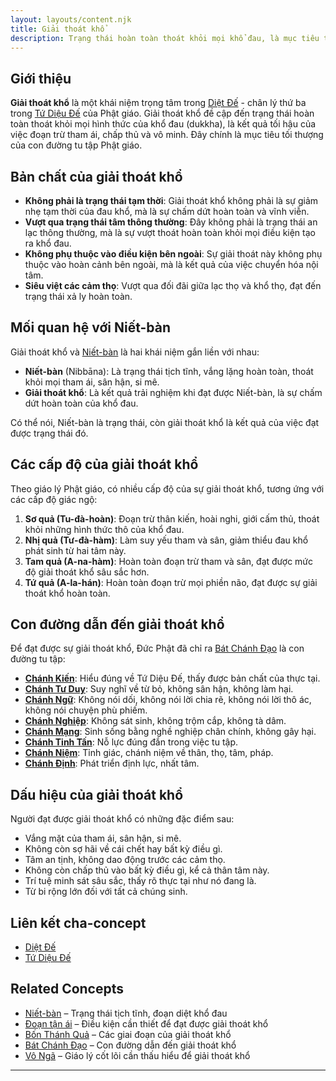 ```yaml
---
layout: layouts/content.njk
title: Giải thoát khổ
description: Trạng thái hoàn toàn thoát khỏi mọi khổ đau, là mục tiêu tối thượng của con đường tu tập Phật giáo, liên quan mật thiết đến Diệt Đế và Niết-bàn.
---
```


## Giới thiệu

**Giải thoát khổ** là một khái niệm trọng tâm trong [Diệt Đế](/content/diet-de/) - chân lý thứ ba trong [Tứ Diệu Đế](/content/tu-dieu-de/) của Phật giáo. Giải thoát khổ đề cập đến trạng thái hoàn toàn thoát khỏi mọi hình thức của khổ đau (dukkha), là kết quả tối hậu của việc đoạn trừ tham ái, chấp thủ và vô minh. Đây chính là mục tiêu tối thượng của con đường tu tập Phật giáo.

## Bản chất của giải thoát khổ

- **Không phải là trạng thái tạm thời**: Giải thoát khổ không phải là sự giảm nhẹ tạm thời của đau khổ, mà là sự chấm dứt hoàn toàn và vĩnh viễn.
- **Vượt qua trạng thái tâm thông thường**: Đây không phải là trạng thái an lạc thông thường, mà là sự vượt thoát hoàn toàn khỏi mọi điều kiện tạo ra khổ đau.
- **Không phụ thuộc vào điều kiện bên ngoài**: Sự giải thoát này không phụ thuộc vào hoàn cảnh bên ngoài, mà là kết quả của việc chuyển hóa nội tâm.
- **Siêu việt các cảm thọ**: Vượt qua đối đãi giữa lạc thọ và khổ thọ, đạt đến trạng thái xả ly hoàn toàn.

## Mối quan hệ với Niết-bàn

Giải thoát khổ và [Niết-bàn](/content/niet-ban/) là hai khái niệm gắn liền với nhau:

- **Niết-bàn** (Nibbāna): Là trạng thái tịch tĩnh, vắng lặng hoàn toàn, thoát khỏi mọi tham ái, sân hận, si mê.
- **Giải thoát khổ**: Là kết quả trải nghiệm khi đạt được Niết-bàn, là sự chấm dứt hoàn toàn của khổ đau.

Có thể nói, Niết-bàn là trạng thái, còn giải thoát khổ là kết quả của việc đạt được trạng thái đó.

## Các cấp độ của giải thoát khổ

Theo giáo lý Phật giáo, có nhiều cấp độ của sự giải thoát khổ, tương ứng với các cấp độ giác ngộ:

1. **Sơ quả (Tu-đà-hoàn)**: Đoạn trừ thân kiến, hoài nghi, giới cấm thủ, thoát khỏi những hình thức thô của khổ đau.
2. **Nhị quả (Tư-đà-hàm)**: Làm suy yếu tham và sân, giảm thiểu đau khổ phát sinh từ hai tâm này.
3. **Tam quả (A-na-hàm)**: Hoàn toàn đoạn trừ tham và sân, đạt được mức độ giải thoát khổ sâu sắc hơn.
4. **Tứ quả (A-la-hán)**: Hoàn toàn đoạn trừ mọi phiền não, đạt được sự giải thoát khổ hoàn toàn.

## Con đường dẫn đến giải thoát khổ

Để đạt được sự giải thoát khổ, Đức Phật đã chỉ ra [Bát Chánh Đạo](/content/bat-chanh-dao/) là con đường tu tập:

- **[Chánh Kiến](/content/chanh-kien/)**: Hiểu đúng về Tứ Diệu Đế, thấy được bản chất của thực tại.
- **[Chánh Tư Duy](/content/chanh-tu-duy/)**: Suy nghĩ về từ bỏ, không sân hận, không làm hại.
- **[Chánh Ngữ](/content/chanh-ngu/)**: Không nói dối, không nói lời chia rẽ, không nói lời thô ác, không nói chuyện phù phiếm.
- **[Chánh Nghiệp](/content/chanh-nghiep/)**: Không sát sinh, không trộm cắp, không tà dâm.
- **[Chánh Mạng](/content/chanh-mang/)**: Sinh sống bằng nghề nghiệp chân chính, không gây hại.
- **[Chánh Tinh Tấn](/content/chanh-tinh-tan/)**: Nỗ lực đúng đắn trong việc tu tập.
- **[Chánh Niệm](/content/chanh-niem/)**: Tỉnh giác, chánh niệm về thân, thọ, tâm, pháp.
- **[Chánh Định](/content/chanh-dinh/)**: Phát triển định lực, nhất tâm.

## Dấu hiệu của giải thoát khổ

Người đạt được giải thoát khổ có những đặc điểm sau:

- Vắng mặt của tham ái, sân hận, si mê.
- Không còn sợ hãi về cái chết hay bất kỳ điều gì.
- Tâm an tịnh, không dao động trước các cảm thọ.
- Không còn chấp thủ vào bất kỳ điều gì, kể cả thân tâm này.
- Trí tuệ minh sát sâu sắc, thấy rõ thực tại như nó đang là.
- Từ bi rộng lớn đối với tất cả chúng sinh.

## Liên kết cha-concept

- [Diệt Đế](/content/diet-de/)
- [Tứ Diệu Đế](/content/tu-dieu-de/)

## Related Concepts

- [Niết-bàn](/content/niet-ban/) – Trạng thái tịch tĩnh, đoạn diệt khổ đau
- [Đoạn tận ái](/content/doan-tan-ai/) – Điều kiện cần thiết để đạt được giải thoát khổ
- [Bốn Thánh Quả](/content/bon-thanh-qua/) – Các giai đoạn của giải thoát khổ
- [Bát Chánh Đạo](/content/bat-chanh-dao/) – Con đường dẫn đến giải thoát khổ
- [Vô Ngã](/content/vo-nga/) – Giáo lý cốt lõi cần thấu hiểu để giải thoát khổ

--- 